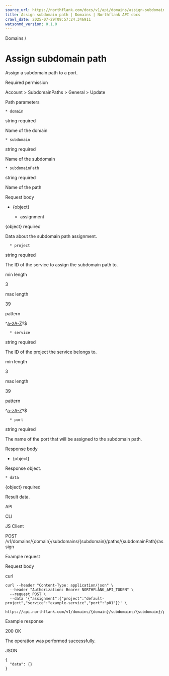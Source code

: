 ```yaml
---
source_url: https://northflank.com/docs/v1/api/domains/assign-subdomain-path
title: Assign subdomain path | Domains | Northflank API docs
crawl_date: 2025-07-29T09:57:24.346911
watsonmd_version: 0.1.0
---
```


Domains / 

# Assign subdomain path

Assign a subdomain path to a port.

Required permission

Account > SubdomainPaths > General > Update

Path parameters

    * domain

string required

Name of the domain

    * subdomain

string required

Name of the subdomain

    * subdomainPath

string required

Name of the path




Request body

  * {object}

    * assignment

{object} required

Data about the subdomain path assignment.

      * project

string required

The ID of the service to assign the subdomain path to.

min length

3

max length

39

pattern

^[a-zA-Z](-?[a-zA-Z0-9]+(-[a-zA-Z0-9]+)*)?$

      * service

string required

The ID of the project the service belongs to.

min length

3

max length

39

pattern

^[a-zA-Z](-?[a-zA-Z0-9]+(-[a-zA-Z0-9]+)*)?$

      * port

string required

The name of the port that will be assigned to the subdomain path.




Response body

  * {object}

Response object.

    * data

{object} required

Result data.




API

CLI

JS Client

POST /v1/domains/{domain}/subdomains/{subdomain}/paths/{subdomainPath}/assign

Example request

Request body

curl
    
    
    curl --header "Content-Type: application/json" \
      --header "Authorization: Bearer NORTHFLANK_API_TOKEN" \
      --request POST \
      --data '{"assignment":{"project":"default-project","service":"example-service","port":"p01"}}' \
      https://api.northflank.com/v1/domains/{domain}/subdomains/{subdomain}/paths/{subdomainPath}/assign

Example response

200 OK

The operation was performed successfully.

JSON
    
    
    {
      "data": {}
    }